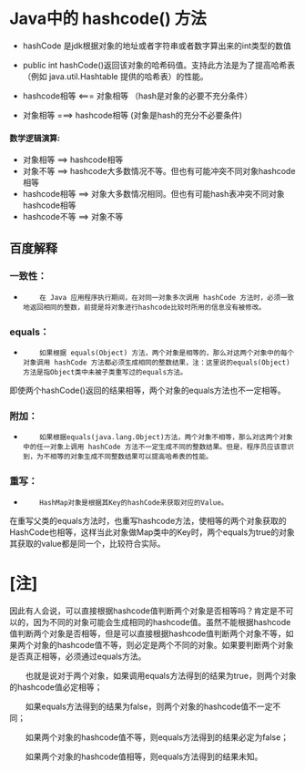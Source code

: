 # Java中的 hashcode() 方法


* hashCode 是jdk根据对象的地址或者字符串或者数字算出来的int类型的数值   

* public int hashCode()返回该对象的哈希码值。支持此方法是为了提高哈希表（例如 java.util.Hashtable 提供的哈希表）的性能。




* hashcode相等 <=== 对象相等  （hash是对象的必要不充分条件）
* 对象相等 ===> hashcode相等   (对象是hash的充分不必要条件)



#### 数学逻辑演算:
* 对象相等 ==> hashcode相等
* 对象不等 ==> hashcode大多数情况不等。但也有可能冲突不同对象hashcode相等
* hashcode相等 ==> 对象大多数情况相同。但也有可能hash表冲突不同对象hashcode相等
* hashcode不等 ==> 对象不等 





## 百度解释
### 一致性：
*         在 Java 应用程序执行期间，在对同一对象多次调用 hashCode 方法时，必须一致地返回相同的整数，前提是将对象进行hashcode比较时所用的信息没有被修改。
### equals：
*         如果根据 equals(Object) 方法，两个对象是相等的，那么对这两个对象中的每个对象调用 hashCode 方法都必须生成相同的整数结果，注：这里说的equals(Object) 方法是指Object类中未被子类重写过的equals方法。
即使两个hashCode()返回的结果相等，两个对象的equals方法也不一定相等。
### 附加：
*         如果根据equals(java.lang.Object)方法，两个对象不相等，那么对这两个对象中的任一对象上调用 hashCode 方法不一定生成不同的整数结果。但是，程序员应该意识到，为不相等的对象生成不同整数结果可以提高哈希表的性能。
### 重写：
*         HashMap对象是根据其Key的hashCode来获取对应的Value。
在重写父类的equals方法时，也重写hashcode方法，使相等的两个对象获取的HashCode也相等，这样当此对象做Map类中的Key时，两个equals为true的对象其获取的value都是同一个，比较符合实际。



[注]
========================================================================================
因此有人会说，可以直接根据hashcode值判断两个对象是否相等吗？肯定是不可以的，因为不同的对象可能会生成相同的hashcode值。虽然不能根据hashcode值判断两个对象是否相等，但是可以直接根据hashcode值判断两个对象不等，如果两个对象的hashcode值不等，则必定是两个不同的对象。如果要判断两个对象是否真正相等，必须通过equals方法。

　　也就是说对于两个对象，如果调用equals方法得到的结果为true，则两个对象的hashcode值必定相等；

　　如果equals方法得到的结果为false，则两个对象的hashcode值不一定不同；

　　如果两个对象的hashcode值不等，则equals方法得到的结果必定为false；

　　如果两个对象的hashcode值相等，则equals方法得到的结果未知。

